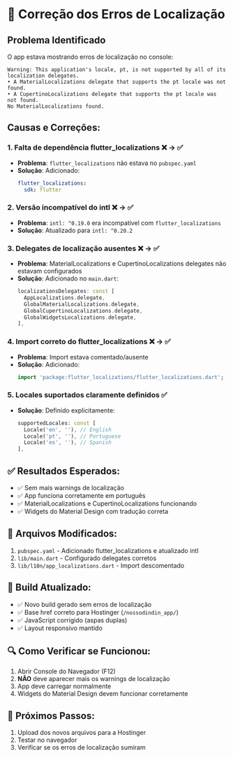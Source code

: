 # 🔧 Correção dos Erros de Localização

## Problema Identificado
O app estava mostrando erros de localização no console:
```
Warning: This application's locale, pt, is not supported by all of its localization delegates.
• A MaterialLocalizations delegate that supports the pt locale was not found.
• A CupertinoLocalizations delegate that supports the pt locale was not found.
No MaterialLocalizations found.
```

## Causas e Correções:

### 1. **Falta de dependência flutter_localizations** ❌ → ✅
- **Problema**: `flutter_localizations` não estava no `pubspec.yaml`
- **Solução**: Adicionado:
  ```yaml
  flutter_localizations:
    sdk: flutter
  ```

### 2. **Versão incompatível do intl** ❌ → ✅
- **Problema**: `intl: ^0.19.0` era incompatível com `flutter_localizations`
- **Solução**: Atualizado para `intl: ^0.20.2`

### 3. **Delegates de localização ausentes** ❌ → ✅
- **Problema**: MaterialLocalizations e CupertinoLocalizations delegates não estavam configurados
- **Solução**: Adicionado no `main.dart`:
  ```dart
  localizationsDelegates: const [
    AppLocalizations.delegate,
    GlobalMaterialLocalizations.delegate,
    GlobalCupertinoLocalizations.delegate,
    GlobalWidgetsLocalizations.delegate,
  ],
  ```

### 4. **Import correto do flutter_localizations** ❌ → ✅
- **Problema**: Import estava comentado/ausente
- **Solução**: Adicionado:
  ```dart
  import 'package:flutter_localizations/flutter_localizations.dart';
  ```

### 5. **Locales suportados claramente definidos** ✅
- **Solução**: Definido explicitamente:
  ```dart
  supportedLocales: const [
    Locale('en', ''), // English
    Locale('pt', ''), // Portuguese
    Locale('es', ''), // Spanish
  ],
  ```

## ✅ Resultados Esperados:
- ✅ Sem mais warnings de localização
- ✅ App funciona corretamente em português
- ✅ MaterialLocalizations e CupertinoLocalizations funcionando
- ✅ Widgets do Material Design com tradução correta

## 📁 Arquivos Modificados:
1. `pubspec.yaml` - Adicionado flutter_localizations e atualizado intl
2. `lib/main.dart` - Configurado delegates corretos
3. `lib/l10n/app_localizations.dart` - Import descomentado

## 🚀 Build Atualizado:
- ✅ Novo build gerado sem erros de localização
- ✅ Base href correto para Hostinger (`/nossodindin_app/`)
- ✅ JavaScript corrigido (aspas duplas)
- ✅ Layout responsivo mantido

## 🔍 Como Verificar se Funcionou:
1. Abrir Console do Navegador (F12)
2. **NÃO** deve aparecer mais os warnings de localização
3. App deve carregar normalmente
4. Widgets do Material Design devem funcionar corretamente

## 📱 Próximos Passos:
1. Upload dos novos arquivos para a Hostinger
2. Testar no navegador
3. Verificar se os erros de localização sumiram
